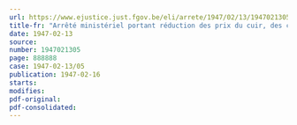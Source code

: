 ```yaml
---
url: https://www.ejustice.just.fgov.be/eli/arrete/1947/02/13/1947021305/justel
title-fr: "Arrêté ministériel portant réduction des prix du cuir, des chaussures et des articles en cuir, ainsi que des marges bénéficiaires (Abrogé par AM 04-03-1947 , art. 5)"
date: 1947-02-13
source:
number: 1947021305
page: 888888
case: 1947-02-13/05
publication: 1947-02-16
starts:
modifies:
pdf-original:
pdf-consolidated:
---
```


